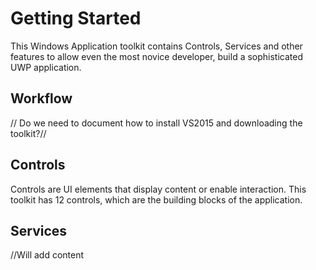 # Getting Started 
This Windows Application toolkit contains Controls, Services and other features to allow even the most novice developer, build a sophisticated UWP application.

## Workflow
// Do we need to document how to install VS2015 and downloading the toolkit?//
## Controls 
Controls are UI elements that display content or enable interaction. This toolkit has 12 controls, which are the building blocks of the application.  

## Services
//Will add content 
